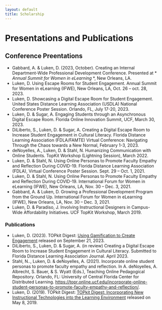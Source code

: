 ```yaml
---
layout: default
title: Scholarship
---
```


# Presentations and Publications

## Conference Preentations 

- Gabbard, A. & Luken, D. (2023, October). Creating an Internal Department-Wide Professional Development Conference. Presented at * *Annual Summit for Women in eLearning* *, New Orleans, LA.
- Luken, D. Using Escape Rooms for Student Engagement. Annual Summit for Women in eLearning (IFWE), New Orleans, LA, Oct. 26 – oct. 28, 2023.
- Luken, D. Showcasing a Digital Escape Room for Student Engagement. United States Distance Learning Association (USDLA) National Conference Poster Session. Orlando, FL, July 17-20, 2023.
- Luken, D. & Sugar, A. Engaging Students through an Asynchronous Digital Escape Room. Florida Online Innovation Summit, UCF, March 30, 2023.
- DiLiberto, S., Luken, D. & Sugar, A. Creating a Digital Escape Room to Increase Student Engagement in Cultural Literacy. Florida Distance Learning Association (FDLA/FAMTE) Virtual Conference: Navigating Through the Chaos towards a New Normal, February 1-3, 2023. 
- deNoyelles, A., Luken, D. & Stahl, N. Humanizing Communication with Online Students. TopKit Workshop (Lightning Session), March 2022.
- Luken, D. & Stahl, N. Using Online Personas to Promote Faculty Empathy and Reflection During COVID-19. Florida Distance Learning Association (FDLA), Virtual Conference Poster Session. Sept. 29 – Oct. 1, 2021.
- Luken, D. & Stahl, N. Using Online Personas to Promote Faculty Empathy and Reflection During COVID-19. International Forum for Women in eLearning (IFWE), New Orleans, LA, Nov. 30 – Dec. 3, 2021.
- Gabbard, A. & Luken, D. Growing a Professional Development Program from the Ground Up. International Forum for Women in eLearning (IFWE), New Orleans, LA, Nov. 30 – Dec. 3, 2021.
- Luken, D. & Paradiso, J. Involving Instructional Designers in Campus-Wide Affordability Initiatives. UCF TopKit Workshop, March 2019.

### Publications

- Luken, D. (2023). TOPkit Digest: [Using Gamification to Create Engagement](https://t.e2ma.net/webview/smw35z/b94c1c970380d7b1575568cbff321b2d) released on September 21, 2023.
- DiLiberto, S., Luken, D. & Sugar, A. (in review) Creating a Digital Escape Room to Increase Student Engagement in Cultural Literacy. Submitted to Florida Distance Learning Association Journal. April 2023.  
- Stahl, N.., Luken, D. & deNoyelles, A. (2021). Incorporate online student personas to promote faculty empathy and reflection. In A. deNoyelles, A. Albrecht, S. Bauer, & S. Wyatt (Eds.), Teaching Online Pedagogical Repository. Orlando, FL: University of Central Florida Center for Distributed Learning. https://topr.online.ucf.edu/incorporate-online-student-personas-to-promote-faculty-empathy-and-reflection/.  
- Luken, D. (2019). TOPkit Digest: [TOPkit Digest: Incorporating New Instructional Technologies into the Learning Environment](https://t.e2ma.net/webview/smw35z/b94c1c970380d7b1575568cbff321b2d) released on May 8, 2019.  